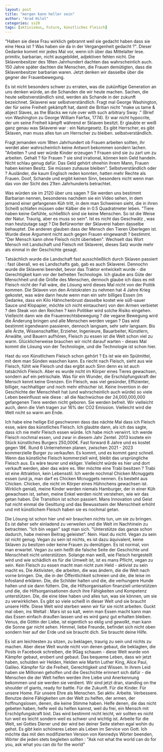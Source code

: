 ```yaml
---
layout: post
title: "morgen kann heller sein"
author: "Arad Hilel"
categories: ss20
tags: [aktivismus, Future, künstliches Fleisch]
---
```


"Haben sie diese Frau wirklich gebrannt weil sie gedacht haben dass sie eine Hexa ist ? Was haben sie da in der Vergangenheit gedacht ?". Dieser Gedanke kommt mir jedes Mal vor, wenn ich über das Mittelalter lese. primitiv, barbarian, nicht ausgebildet, adjektiven fehlen nicht. Die Sklavenbesitzer des 18ten Jahrhundert dachten das wahrscheinlich auch. 150 Jahre später dachten die Menschen, die Frauen demütigten, dass die Sklavenbesitzer barbarian waren. Jetzt denken wir dasselbe über die gegner der Frauenbewegung.

Es ist nicht besonders schwer zu erraten, was die zukünftige Generation an uns denken würde, an die Schanden die wir heute machen. Sachen, die heute selbstverständlich sind, werden als Schande in der zukunft bezeichnet. Sklaverei war selbstverständlich. Fragt mal George Washington, der für seine Freiheit gekämpft hat, damit die Britian nicht "make us tame & abject Slaves, as the Blacks we rule over with such arbitrary Sway .” (Brief von Washington zu George William Fairfax, 1774). Er war nicht hypocrite, der um seine Freiheit kämpft während er Sklaven besitzt. Er glaubte er weiß ganz genau was Sklaverei war : ein Naturgesetz. Es gibt Herrscher, es gibt Sklaven, man muss alles tun um Herrscher zu bleiben. selbstverständlich.

Fragt jemanden vom 18ten Jahrhundert ob Frauen arbeiten sollten, ihr werdet aber wahrscheinlich keine Antwort bekommen sondern lachen. "Arbeiten ? und wer würde Kinder erzeugen ? Frauen sind sie zu zart um zu arbeiten. Gehalt ? für Frauen ? sie sind irrational, können kein Geld handeln. Nicht schlau genug dafür. Das Geld gehört ohnehin ihrem Mann, Frauen haben keinen Besitz. Sie müssen zuhause bleiben". Selbstverständlich oder ? Ausländer, die kaum Englisch reden konnten, hatten mehr Rechte als Frauen. Doof, Schande und ergibt keinen Sinn, besonders nicht wenn man das von der Sicht des 21ten Jahrhunderts betrachtet.

Was würden sie im 2120 über uns sagen ? Sie werden uns bestimmt Barbarian nennen, besonderes nachdem sie ein Video sehen, in dem jemand einer gefangenen Küh tritt, in dem man Schweinen sieht, die in ihren Scheiß schlafen müssen oder Kälber die in 0.5 Quadratmeter leben. "Tiere haben keine Gefühle, schließlich sind sie keine Menschen. So ist die Weise der Natur. Traurig, aber es muss so sein". Ist es nicht das Geschwätz , was man heutzutage sagt ? Die Befürworter der Sklaverei haben dasselbe behauptet. Die anderen glauben dass der Mensch den Tieren Überlegen ist. Wurde diese Argument nicht auch gegen Frauen eingewandt ? bestimmt. "Der Mensch kann ohne Fleisch nicht überleben". Wechselt das Wort Mensch mit Landschaft und Fleisch mit Sklaverei, dieses Satz wurde mehr als einmal in der Geschichte gesagt.

Tatsächlich wurde die Landschaft fast ausschließlich durch Sklaven passiert : fast überall, wo es Landschafts gab, gab es auch Sklaverei. Dennochn wurde die Sklaverei beendet, bevor das Traktor entwickelt wurde - die Gerechtigkeit kam vor der befreiten Technologie. Ich glaube ans Güte der Menschheit und die Größe des Menschen, dennoch glaube ich dass es mit Fleisch nicht der Fall wäre, die Lösung wird dieses Mal nicht von der Politik kommen. Die Sklaven von den Aristokraten zu nehmen hat 4 Jahre Krieg gekostet, was wäre dann heute wenn man ein sehr billiges Essen (im Gedanke, dass ein Kilo Hähnchenbrust dasselbe kostet wie süß-sauer Sauce und Klopapier, möchte ich nicht eintauchen) von den Armen verbietet ? den Steak von den Reichen ? kein Politiker wird solche Risiko eingehen. Vielleicht dann wie die Frauenrechtsbewegung ? die vegane Bewegung wird die Änderung bringen und alle Menschen werden vegan ? Das wird bestimmt irgendwann passieren, dennoch langsam, sehr sehr langsam. Bis alle Ärzte, Wissenschaftler, Erzieher, Ingenieure, Bauarbeiter, Künstlern, Anwälte, und Bauern aufhören, Fleisch zu essen ist die Welt schon viel zu warm. Glücklicherweise brauchen wir nicht darauf warten - dieses Mal kommt die Lösung von der Technologie, und die Technologie ist schon hier.

Hast du von Künstlichem Fleisch schon gehört ? Es ist wie ein Spülmittel, mit dem man Sünden waschen kann. Es riecht nach Fleisch, sieht aus wie Fleisch, fühlt wie Fleisch und das ergibt auch Sinn denn es ist auch tatsächlich Fleisch. Aber es wurde nicht im Körper eines Tieres gewachsen, sondern auf ein petrischale. Was für ein Wunder, die Erschöpfungskraft der Mensch kennt keine Grenzen. Ein Fleisch, was viel gesünder, Effizienter, billiger, nachhaltiger und noch mehr ethischer ist. Keine Invention in der Geschichte der Menschheit hat (und wahrscheinlich auch würde) so viele Leben beeinflusst wie diese : all die Nachwüchse der 24,000,000,000 gefangenen Tiere werden nicht geboren. Sie werden befreit. Wir vielleicht auch, denn die Vieh tragen zur 16% der CO2 Emission. Vielleicht wird die Welt nicht so warm am Ende.

Ich habe eine heilige Eid geschworen dass das nächte Mal dass ich Fleisch esse, wäre das künstliches Fleisch. Ich glaubte dann, als ich das sagte, dass ich nie mehr Fleisch essen würde. Ich habe mich verwirrt. Ich werde Fleisch nochmal essen, und zwar in diesem Jahr Zentel. 2013 kostete ein Stück künstliches Burgers 250,000€. Fast forward 8 Jahre und es kostet gegen 18€. Rund 6 Unternehmen planen, zwischen 2021 - 2023 kommerzielle Burger zu verkaufen. Es kommt, und es kommt ganz schnell. Wenn das künstliche Fleisch kommerziell wird, bleibt das ursprüngliche Fleisch aus. Es wäre teurer und ekliger. Vielleicht würde es hier und dort verkauft werden, aber das wäre es. Wer möchte eine Trabi besitzen ? Trabi ist eine Attraktion, kein Lebensstil. Ich werde nochmal Chicken Mcnuggets essen (und ja, man darf es Chicken Mcnuggets nennen. Es besteht aus Chicken. Chicken, die nicht im Körper eines Hühnchens gewachsen ist. Wirklich genial), meine Kinder werden niemals Hamburger, der in einer Küh gewachsen ist, sehen, meine Enkel werden nicht verstehen, wie wir das getan haben. Die Transition ist schon passiert. Mans Innovation und Geist hat nicht einmal die Gesittung und das Bewusstsein der Menschheit erhöht und mit künstlichem Fleisch haben sie es nochmal getan.

Die Lösung ist schon hier und wir brauchen nichts tun, um sie zu bringen. Es ist daher sehr einladend zu verweilen und die Welt im Nachhinein zu betrachten. "Ich bin vegan" sagt man sich. "Unterstütze das ganze schon dadurch, habe meinen Beitrag geleistet". Nein. Hast du nicht. Vegan zu sein ist nicht genug. Vegan zu sein ist nichts, es ist dazu äquivalent, keine Sklaven zu besitzen oder keine Frauen zu demütigen. Es ist normal, von man erwartet. Vegan zu sein heißt die falsche Seite der Geschichte und Menschheit nicht unterstützen. Solange man weiß, wie Fleisch hergestellt wird und wie schädlich es für die Umwelt ist, ist es mans Pflicht, vegan zu sein. Kein Fleisch zu essen macht man nicht zum Held - aktivist zu sein macht es. Die Aktivisten, die arbeiten, die was ändern, die die Welt nach vorne bringen. Die, die in der Öffentlichkeit schreien und die, die leise im Infostand erklären. Die, die Schilder halten und die, die verhungere Hunde halten und sie dann füttern. Die, die Hilfsorganisation finanziell unterstützen und die, die Hilfsorganisationen durch ihre Fähigkeiten und Kompetenz unterstützen. Die, die eine Idee haben und alles tun, was sie können, um sie zu verwirklichen. Es gibt so viele scheiß in dieser Welt und sie braucht unsere Hilfe. Diese Welt wird sterben wenn wir für sie nicht arbeiten. Guckt mal oben, ins Weltall : Mars ist so kalt, wenn man Essen macht kann man das Essen einfach draußen lassen und es wird ganz gut erhalten bleiben. Venus, die Göttin der Liebe, ist eigentlich so eklig und gewolkt, man kann die Sonne gar nicht sehen. Himmel, liebe Freunde, befindet sich nicht oben sondern hier auf der Erde und sie braucht dich. Sie braucht deine Hilfe.

Es ist am leichtesten zu sitzen, zu beklagen, traurig zu sein und nichts zu machen. Aber diese Welt wurde nicht von denen gebaut, die beklagten, die Posts in Facebook schreiben, die 9Gag schauen - diese Welt wurde von Kämpfer gebaut, erobert und gebaut. Das bequeme Leben, dass wir jetzt haben, schulden wir Helden, Helden wie Martin Luther King, Alice Paul, Galileo. Kämpfer für die Freiheit, Gerechtigkeit und Wissen. In ihrem Leid haben sie Millionen geholfen und die Geschichte erinnert sich dafür - die Menschen die der Welt helfen werden ihre Liebe und Anerkennung bekommen und sie werden sie verdient. Wir sind jetzt dran, standing on the shoulder of giants, ready for battle. Für die Zukunft. Für die Kinder. Für unsere Home. Für unsere Ehre als Menschen. Sei aktiv. Arbeite. Verbessere. Benutze deine Fähigkeiten um der Welt zu helfen, der armen, der hoffnungslosen, denen, die keine Stimme haben. Helfe denen, die das nicht gebeten haben, helfe weil du helfen kannst, weil du frei, ein Mensch mit Erschöpfungskraft bist. Das wird bestimmt nicht leicht, wir sollten es nicht tun weil es leicht sondern weil es schwer und wichtig ist. Arbeite für die Welt, sei Gottes Diener und der wird bei deiner Seite stehen egal wohin du gehst. Es gibt kein schöneres Leben als Leben im Service von Gott. Ich möchte das mit den modifizierten Version von Kennedys Wörter beenden, Wörter die jeden stets begleiten sollten : "Ask not what the world can do for you, ask what you can do for the world"